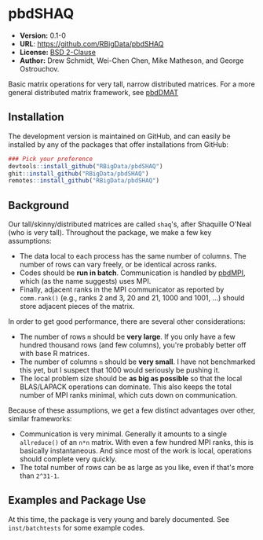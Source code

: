 # pbdSHAQ

* **Version:** 0.1-0
* **URL**: https://github.com/RBigData/pbdSHAQ
* **License:** [BSD 2-Clause](http://opensource.org/licenses/BSD-2-Clause)
* **Author:** Drew Schmidt, Wei-Chen Chen, Mike Matheson, and George Ostrouchov.

Basic matrix operations for very tall, narrow distributed matrices.  For a more general distributed matrix framework, see [pbdDMAT](https://cran.r-project.org/package=pbdDMAT)



## Installation

<!-- You can install the stable version from CRAN using the usual `install.packages()`:

```r
install.packages("pbdSHAQ")
``` -->

The development version is maintained on GitHub, and can easily be installed by any of the packages that offer installations from GitHub:

```r
### Pick your preference
devtools::install_github("RBigData/pbdSHAQ")
ghit::install_github("RBigData/pbdSHAQ")
remotes::install_github("RBigData/pbdSHAQ")
```



## Background

Our tall/skinny/distributed matrices are called `shaq`'s, after Shaquille O'Neal (who is very tall).  Throughout the package, we make a few key assumptions:
* The data local to each process has the same number of columns.  The number of rows can vary freely, or be identical across ranks.
* Codes should be **run in batch**.  Communication is handled by [pbdMPI](https://cran.r-project.org/package=pbdMPI), which (as the name suggests) uses MPI.
* Finally, adjacent ranks in the MPI communicator as reported by `comm.rank()` (e.g., ranks 2 and 3, 20 and 21, 1000 and 1001, ...) should store adjacent pieces of the matrix.

In order to get good performance, there are several other considerations:

* The number of rows `m` should be **very large**.  If you only have a few hundred thousand rows (and few columns), you're probably better off with base R matrices.
* The number of columns `n` should be **very small**.  I have not benchmarked this yet, but I suspect that 1000 would seriously be pushing it.
* The local problem size should be **as big as possible** so that the local BLAS/LAPACK operations can dominate.  This also keeps the total number of MPI ranks minimal, which cuts down on communication.

Because of these assumptions, we get a few distinct advantages over other, similar frameworks:
* Communication is very minimal.  Generally it amounts to a single `allreduce()` of an `n*n` matrix.  With even a few hundred MPI ranks, this is basically instantaneous.  And since most of the work is local, operations should complete very quickly.
* The total number of rows can be as large as you like, even if that's more than `2^31-1`.



## Examples and Package Use

At this time, the package is very young and barely documented.  See `inst/batchtests` for some example codes.
